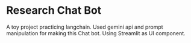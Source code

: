 # Research Chat Bot

A toy project practicing langchain. Used gemini api and prompt manipulation for making this Chat bot. Using Streamlit as UI component.